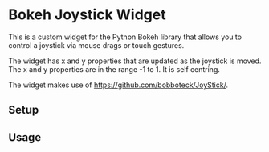 # Bokeh Joystick Widget

This is a custom widget for the Python Bokeh library that allows you to control a joystick via mouse drags or touch gestures.

The widget has x and y properties that are updated as the joystick is moved. The x and y properties are in the range -1 to 1. It is self centring.

The widget makes use of <https://github.com/bobboteck/JoyStick/>.

## Setup

## Usage

